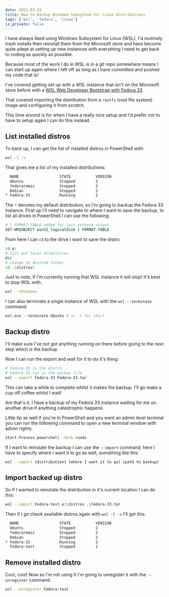 ```yaml
---
date: 2021-03-24
title: How to Backup Windows Subsystem for Linux distributions
tags: ['wsl', 'fedora', 'linux']
is_private: false
---
```


I have always liked using Windows Subsystem for Linux (WSL), I'd
routinely trash installs then reinstall them from the Microsoft store
and have become quite adept at setting up new instances with
everything I need to get back to coding as quickly as possible.

Because most of the work I do in WSL is in a git repo somewhere means
I can start up again where I left off as long as I have committed and
pushed my code that is!

I've covered getting set up with a WSL instance that isn't on the
Microsoft store before with a [WSL Web Developer Bootstrap with Fedora
33].

That covered importing the distribution from a `rootfs` (root file
system) image and configuring it from scratch.

This time around is for when I have a really nice setup and I'd prefer
not to have to setup again I can do this instead.

## List installed distros

To back up, I can get the list of installed distros in PowerShell
with:

```bash
wsl -l -v
```

That gives me a list of my installed distributions:

```bash
  NAME                  STATE           VERSION
  Ubuntu                Stopped         2
  fedoraremix           Stopped         2
  Debian                Stopped         2
* Fedora-33             Running         2
```

The `*` denotes my default distribution, so I'm going to backup the
Fedora 33 instance. First up I'll need to navigate to where I want to
save the backup, to list all drives in PowerShell I can use the
following:

<!-- cSpell:ignore WMIOBJECT,logicaldisk,fedoraremix -->

```bash
# | FORMAT-TABLE added for less verbose output
GET-WMIOBJECT win32_logicaldisk | FORMAT-TABLE
```

From here I can `cd` to the drive I want to save the distro:

```bash
cd e:
# list out local directories
dir
# change to desired folder
cd .\distros\
```

Just to note, if I'm currently running that WSL instance it will stop!
It's best to stop WSL with:

```bash
wsl --shutdown
```

I can also terminate a single instance of WSL with the
`wsl --terminate` command:

```powershell
wsl.exe --terminate Ubuntu # or -t for short
```

## Backup distro

I'll make sure I've not got anything running on there before going to
the next step which is the backup.

Now I can run the export and wait for it to do it's thing:

```bash
# Fedora-33 is the distro
# Fedora-33.tar is the backup file
wsl --export Fedora-33 Fedora-33.tar
```

This can take a while to complete whilst it makes the backup. I'll go
make a cup off coffee whilst I wait!

Ant that's it, I have a backup of my Fedora 33 instance waiting for me
on another drive if anything catastrophic happens.

Little tip as well if you're in PowerShell and you want an admin level
terminal you can run the following command to open a new terminal
window with admin rights:

```bash
Start-Process powershell -Verb runAs
```

If I want to reinstate the backup I can use the `--import` command,
here I have to specify where I want it to go as well, something like
this:

```bash
wsl --import (distribution) (where I want it to go) (path to backup)
```

## Import backed up distro

So if I wanted to reinstate the distribution in it's current location
I can do this:

```bash
wsl --import Fedora-test e:\distros .\Fedora-33.tar
```

Then if I go check available distros again with `wsl -l -v` I'll get
this:

```bash
  NAME                  STATE           VERSION
  Ubuntu                Stopped         2
  fedoraremix           Stopped         2
  Debian                Stopped         2
* Fedora-33             Running         2
  Fedora-test           Stopped         2
```

## Remove installed distro

Cool, cool! Now as I'm not using it I'm going to unregister it with
the `--unregister` command:

```bash
wsl --unregister Fedora-test
```

[wsl web developer bootstrap with fedora 33]:
  https://scottspence.com/posts/fedora-bootstrap-from-scratch/
